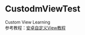 # CustodmViewTest
Custom View Learning  
参考教程：[安卓自定义View教程](https://www.gcssloop.com/customview/CustomViewIndex/)
